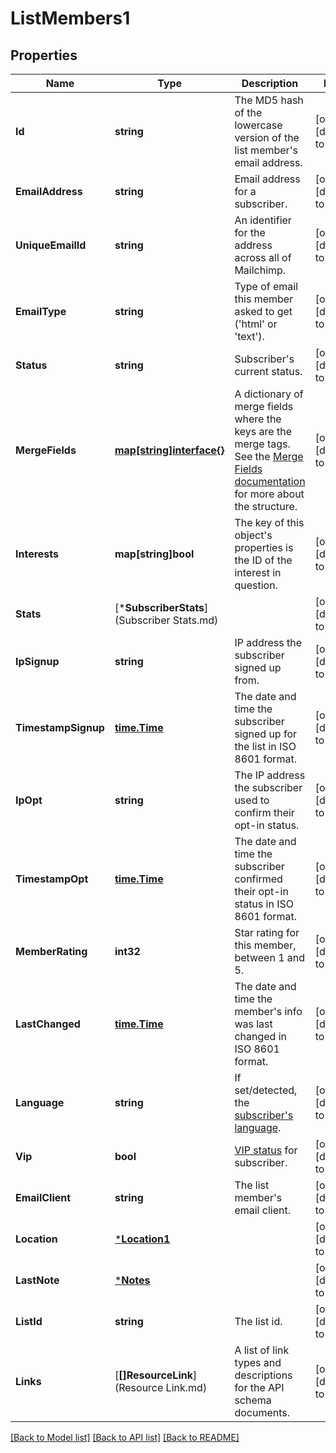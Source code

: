 # ListMembers1

## Properties
Name | Type | Description | Notes
------------ | ------------- | ------------- | -------------
**Id** | **string** | The MD5 hash of the lowercase version of the list member&#39;s email address. | [optional] [default to null]
**EmailAddress** | **string** | Email address for a subscriber. | [optional] [default to null]
**UniqueEmailId** | **string** | An identifier for the address across all of Mailchimp. | [optional] [default to null]
**EmailType** | **string** | Type of email this member asked to get (&#39;html&#39; or &#39;text&#39;). | [optional] [default to null]
**Status** | **string** | Subscriber&#39;s current status. | [optional] [default to null]
**MergeFields** | [**map[string]interface{}**](interface{}.md) | A dictionary of merge fields where the keys are the merge tags. See the [Merge Fields documentation](https://mailchimp.com/developer/marketing/docs/merge-fields/#structure) for more about the structure. | [optional] [default to null]
**Interests** | **map[string]bool** | The key of this object&#39;s properties is the ID of the interest in question. | [optional] [default to null]
**Stats** | [***SubscriberStats**](Subscriber Stats.md) |  | [optional] [default to null]
**IpSignup** | **string** | IP address the subscriber signed up from. | [optional] [default to null]
**TimestampSignup** | [**time.Time**](time.Time.md) | The date and time the subscriber signed up for the list in ISO 8601 format. | [optional] [default to null]
**IpOpt** | **string** | The IP address the subscriber used to confirm their opt-in status. | [optional] [default to null]
**TimestampOpt** | [**time.Time**](time.Time.md) | The date and time the subscriber confirmed their opt-in status in ISO 8601 format. | [optional] [default to null]
**MemberRating** | **int32** | Star rating for this member, between 1 and 5. | [optional] [default to null]
**LastChanged** | [**time.Time**](time.Time.md) | The date and time the member&#39;s info was last changed in ISO 8601 format. | [optional] [default to null]
**Language** | **string** | If set/detected, the [subscriber&#39;s language](https://mailchimp.com/help/view-and-edit-contact-languages/). | [optional] [default to null]
**Vip** | **bool** | [VIP status](https://mailchimp.com/help/designate-and-send-to-vip-contacts/) for subscriber. | [optional] [default to null]
**EmailClient** | **string** | The list member&#39;s email client. | [optional] [default to null]
**Location** | [***Location1**](Location_1.md) |  | [optional] [default to null]
**LastNote** | [***Notes**](Notes.md) |  | [optional] [default to null]
**ListId** | **string** | The list id. | [optional] [default to null]
**Links** | [**[]ResourceLink**](Resource Link.md) | A list of link types and descriptions for the API schema documents. | [optional] [default to null]

[[Back to Model list]](../README.md#documentation-for-models) [[Back to API list]](../README.md#documentation-for-api-endpoints) [[Back to README]](../README.md)


